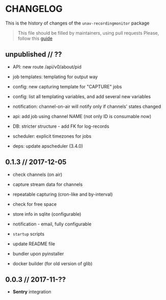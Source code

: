 # CHANGELOG

This is the history of changes of the `unav-recordingmonitor` package

> This file should be filled by maintainers, using pull requests
> Please, follow this [guide](http://keepachangelog.com/en/0.3.0/)

## unpublished // ??

* API: new route /api/v0/about/pid
* job templates: templating for output way
* config: new capturing template for "CAPTURE" jobs
* config: list all templating variables, and add several new variables
* notification: channel-on-air will notify only if channels' states changed
* api: add job using channel NAME (not only ID is consumable now)
* DB: stricter structure - add FK for log-records
* scheduler: explicit timezones for jobs

* deps: update apscheduler (3.4.0)

## 0.1.3 // 2017-12-05

* check channels (on air)
* capture stream data for channels
* repeatable capturing (cron-like and by-interval)
* check for free space
* store info in sqlite (configurable)
* notification - email, fully configurable

* `startup` scripts
* update README file

* bundler upon pyinstaller
* docker builder (for old version of glib)

## 0.0.3 // 2017-11-??

* **Sentry** integration
